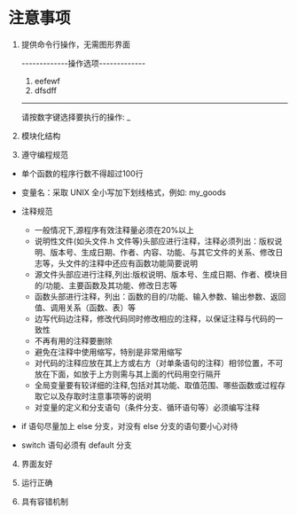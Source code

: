 # 注意事项

1.  提供命令行操作，无需图形界面


    -------------操作选项-------------

    1. eefewf
    2. dfsdff

    ---------------------------------
    请按数字键选择要执行的操作:
    _

2.  模块化结构

3.  遵守编程规范

-   单个函数的程序行数不得超过100行

-   变量名：采取 UNIX 全小写加下划线格式，例如: my_goods

-   注释规范

    -   一般情况下,源程序有效注释量必须在20%以上
    -   说明性文件(如头文件.h 文件等)头部应进行注释，注释必须列出：版权说明、版本号、生成日期、作者、内容、功能、与其它文件的关系、修改日志等，头文件的注释中还应有函数功能简要说明
    -   源文件头部应进行注释,列出:版权说明、版本号、生成日期、作者、模块目的/功能、主要函数及其功能、修改日志等
    -   函数头部进行注释，列出：函数的目的/功能、输入参数、输出参数、返回值、调用关系（函数、表）等
    -   边写代码边注释，修改代码同时修改相应的注释，以保证注释与代码的一致性
    -   不再有用的注释要删除
    -   避免在注释中使用缩写，特别是非常用缩写
    -   对代码的注释应放在其上方或右方（对单条语句的注释）相邻位置，不可放在下面，如放于上方则需与其上面的代码用空行隔开
    -   全局变量要有较详细的注释,包括对其功能、取值范围、哪些函数或过程存取它以及存取时注意事项等的说明
    -   对变量的定义和分支语句（条件分支、循环语句等）必须编写注释

-   if 语句尽量加上 else 分支，对没有 else 分支的语句要小心对待

-   switch 语句必须有 default 分支

4.  界面友好

5.  运行正确

6.  具有容错机制
